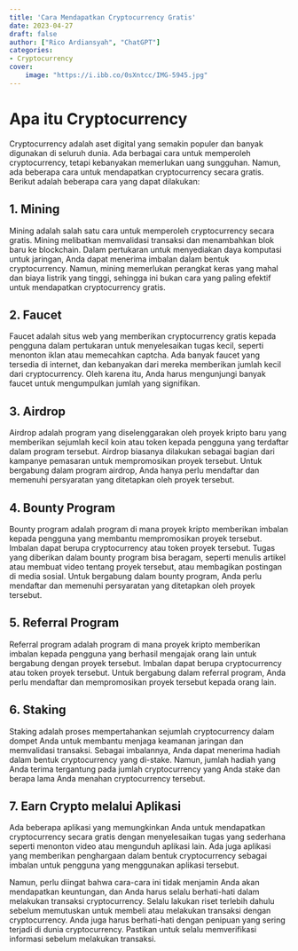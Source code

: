 ```yaml
---
title: 'Cara Mendapatkan Cryptocurrency Gratis'
date: 2023-04-27
draft: false
author: ["Rico Ardiansyah", "ChatGPT"]
categories:
- Cryptocurrency
cover:
    image: "https://i.ibb.co/0sXntcc/IMG-5945.jpg"
---
```

# Apa itu Cryptocurrency

Cryptocurrency adalah aset digital yang semakin populer dan banyak digunakan di seluruh dunia. Ada berbagai cara untuk memperoleh cryptocurrency, tetapi kebanyakan memerlukan uang sungguhan. Namun, ada beberapa cara untuk mendapatkan cryptocurrency secara gratis. Berikut adalah beberapa cara yang dapat dilakukan:

## 1. Mining

Mining adalah salah satu cara untuk memperoleh cryptocurrency secara gratis. Mining melibatkan memvalidasi transaksi dan menambahkan blok baru ke blockchain. Dalam pertukaran untuk menyediakan daya komputasi untuk jaringan, Anda dapat menerima imbalan dalam bentuk cryptocurrency. Namun, mining memerlukan perangkat keras yang mahal dan biaya listrik yang tinggi, sehingga ini bukan cara yang paling efektif untuk mendapatkan cryptocurrency gratis.

## 2. Faucet

Faucet adalah situs web yang memberikan cryptocurrency gratis kepada pengguna dalam pertukaran untuk menyelesaikan tugas kecil, seperti menonton iklan atau memecahkan captcha. Ada banyak faucet yang tersedia di internet, dan kebanyakan dari mereka memberikan jumlah kecil dari cryptocurrency. Oleh karena itu, Anda harus mengunjungi banyak faucet untuk mengumpulkan jumlah yang signifikan.

## 3. Airdrop

Airdrop adalah program yang diselenggarakan oleh proyek kripto baru yang memberikan sejumlah kecil koin atau token kepada pengguna yang terdaftar dalam program tersebut. Airdrop biasanya dilakukan sebagai bagian dari kampanye pemasaran untuk mempromosikan proyek tersebut. Untuk bergabung dalam program airdrop, Anda hanya perlu mendaftar dan memenuhi persyaratan yang ditetapkan oleh proyek tersebut.

## 4. Bounty Program

Bounty program adalah program di mana proyek kripto memberikan imbalan kepada pengguna yang membantu mempromosikan proyek tersebut. Imbalan dapat berupa cryptocurrency atau token proyek tersebut. Tugas yang diberikan dalam bounty program bisa beragam, seperti menulis artikel atau membuat video tentang proyek tersebut, atau membagikan postingan di media sosial. Untuk bergabung dalam bounty program, Anda perlu mendaftar dan memenuhi persyaratan yang ditetapkan oleh proyek tersebut.

## 5. Referral Program

Referral program adalah program di mana proyek kripto memberikan imbalan kepada pengguna yang berhasil mengajak orang lain untuk bergabung dengan proyek tersebut. Imbalan dapat berupa cryptocurrency atau token proyek tersebut. Untuk bergabung dalam referral program, Anda perlu mendaftar dan mempromosikan proyek tersebut kepada orang lain.

## 6. Staking

Staking adalah proses mempertahankan sejumlah cryptocurrency dalam dompet Anda untuk membantu menjaga keamanan jaringan dan memvalidasi transaksi. Sebagai imbalannya, Anda dapat menerima hadiah dalam bentuk cryptocurrency yang di-stake. Namun, jumlah hadiah yang Anda terima tergantung pada jumlah cryptocurrency yang Anda stake dan berapa lama Anda menahan cryptocurrency tersebut.

## 7. Earn Crypto melalui Aplikasi

Ada beberapa aplikasi yang memungkinkan Anda untuk mendapatkan cryptocurrency secara gratis dengan menyelesaikan tugas yang sederhana seperti menonton video atau mengunduh aplikasi lain. Ada juga aplikasi yang memberikan penghargaan dalam bentuk cryptocurrency sebagai imbalan untuk pengguna yang menggunakan aplikasi tersebut.

Namun, perlu diingat bahwa cara-cara ini tidak menjamin Anda akan mendapatkan keuntungan, dan Anda harus selalu berhati-hati dalam melakukan transaksi cryptocurrency. Selalu lakukan riset terlebih dahulu sebelum memutuskan untuk membeli atau melakukan transaksi dengan cryptocurrency. Anda juga harus berhati-hati dengan penipuan yang sering terjadi di dunia cryptocurrency. Pastikan untuk selalu memverifikasi informasi sebelum melakukan transaksi.
